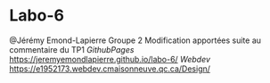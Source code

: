 Labo-6
=============
@Jérémy Emond-Lapierre
Groupe 2
Modification apportées suite au commentaire du TP1
*GithubPages*
https://jeremyemondlapierre.github.io/labo-6/
*Webdev*
https://e1952173.webdev.cmaisonneuve.qc.ca/Design/
